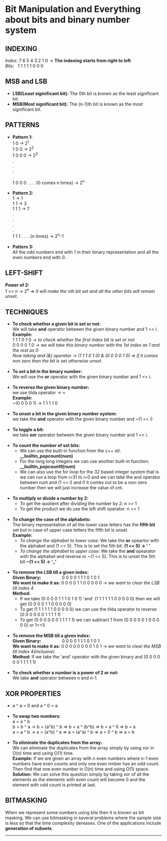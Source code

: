 # Bit Manipulation and Everything about bits and binary number system

## INDEXING
*Index:* 7 6 5 4 3 2 1 0 -> **The indexing starts from right to left**  
*Bits:*&nbsp;&nbsp;&nbsp;1 1 1 1 1 0 0 0  

## MSB and LSB
- **LSB(Least siginificant bit):** The 0th bit is known as the least significant bit.
- **MSB(Most significant bit):** The (n-1)th bit is known as the most significant bit. 

## PATTERNS
- **Pattern 1:**<br>
1 0 -> 2<sup>1</sup><br>
1 0 0 -> 2<sup>2</sup><br>
1 0 0 0 -> 2<sup>3</sup><br>
.<br>
.<br>
.<br>
.<br>
1 0 0 0 . . . .(0 comes n times) -> 2<sup>n</sup><br><br>
- **Pattern 2:**<br>
1 -> 1<br>
1 1 -> 3<br>
1 1 1 -> 7<br>
.<br>
.<br>
.<br>
.<br>
1 1 1 . . . .(n times) -> 2<sup>n</sup>-1<br><br>
- **Pattern 3:**<br>
All the odd numbers end with 1 in their binary representation and all the even numbers end with 0.<br>

## LEFT-SHIFT
**Power of 2:**<br>
1 &lt;&lt; n -> 2<sup>n</sup> => *It will make the nth bit set and all the other bits will remain unset.*<br>

## TECHNIQUES
- **To check whether a given bit is set or not:**<br>
We will take **and** operator between the given binary number and 1 &lt;&lt; i.<br>
**Example:**<br>
1 1 1 0 1 0 -> *to check whether the first index bit is set or not*<br>
0 0 0 0 1 0 -> *we will take this binary number with the 1st index as 1 and the rest as 0*<br>
*Now taking and (&) operator -> (1 1 1 0 1 0) & (0 0 0 0 1 0) => if it comes non zero then the bit is set otherwise unset.*<br><br>
- **To set a bit in the binary number:**<br>
We will use the **or** operator with the given binary number and 1 &lt;&lt; i.<br><br>
- **To reverse the given binary number:**<br>
we use tilda operator -> **~**<br>
**Example:**<br>
~(0 0 0 0 1) -> 1 1 1 1 0<br><br>
- **To unset a bit in the given binary number system:**<br>
we take the **and** operator with the given binary number and ~(1 &lt;&lt; i)<br><br>
- **To toggle a bit:**<br>
we take **xor** operator between the given binary number and 1 &lt;&lt; i.<br><br>
- **To count the number of set bits:**<br>
	- We can use the built-in function from the c++ stl: **__builtin_popcount(num)**<br>
	- For the long long integers we can use another built-in function: **__builtin_popcountll(num)**<br>
	- We can also use the for loop for the 32 based integer system that is we can run a loop from i=31 to i=0 and we can take the and operator between num and (1 &lt;&lt; i) and if it comes out to be a non-zero number then we will just increase the value of cnt.<br><br>
- **To multiply or divide a number by 2:**<br>
	- To get the quotient after dividing the number by 2: n >> 1<br>
	- To get the product we do use the left shift operator: n &lt;&lt; 1<br><br>
- **To change the case of the alphabets:**<br>
The binary representation of all the lower case letters has the **fifth bit** set but in case of upper case letters the fifth bit is unset.<br>
**Example:**<br>
	- *To change the alphabet to lower case:* We take the **or** opeartor with the alphabet and (1 &lt;&lt; 5). This is to set the 5th bit. **(1 &lt;&lt; 5) -> ' '**<br>
	- *To change the alphabet to upper case:* We take the **and** opearator with the alphabet and reverse or \~(1 &lt;&lt; 5). This is to unset the 5th bit.**\~(1 &lt;&lt; 5) -> '_'**<br><br>
- **To remove the LSB till a given index:**<br>
**Given Binary:**&nbsp;&nbsp;&nbsp;&nbsp;&nbsp;&nbsp;&nbsp;&nbsp;&nbsp;&nbsp;&nbsp;&nbsp;&nbsp;&nbsp;&nbsp;&nbsp; 0 0 0 0 1 1 1 0 1 0 1<br>
**We want to make it as:**   0 0 0 0 1 1 0 0 0 0 0 -> *we want to clear the LSB till index 4*<br>
**Method:**<br> 
	- If we take (0 0 0 0 1 1 1 0 1 0 1) 'and' (1 1 1 1 1 1 0 0 0 0 0) then we will get (0 0 0 0 1 1 0 0 0 0 0)<br>
	- To get (1 1 1 1 1 1 0 0 0 0 0) we can use the tilda operator to reverse (0 0 0 0 0 0 1 1 1 1 1)<br>
	- To get (0 0 0 0 0 0 1 1 1 1 1) we can subtract 1 from (0 0 0 0 0 1 0 0 0 0 0) or 1<<5<br><br>
- **To remove the MSB till a given index:**<br>
**Given Binary:**&nbsp;&nbsp;&nbsp;&nbsp;&nbsp;&nbsp;&nbsp;&nbsp;&nbsp;&nbsp;&nbsp;&nbsp;&nbsp;&nbsp;&nbsp;&nbsp; 0 0 0 0 1 1 1 0 1 0 1<br>
**We want to make it as:**   0 0 0 0 0 0 0 0 1 0 1 -> *we want to clear the MSB till index 4(inclusive)*<br>
**Method:** If we take the 'and' operator with the given binary and (0 0 0 0 0 0 1 1 1 1 1)<br><br>
- **To check whether a number is a power of 2 or not:**<br>
We take **and** operator between n and n-1.<br>

## XOR PROPERTIES
- a ^ a = 0 and a ^ 0 = a<br><br>
- **To swap two numbers:**<br>
a = a ^ b<br>
b = b ^ a -> b = (a^b) ^ b => b = a ^ (b^b) => b = a ^ 0 => b = a<br>
a = a ^ b -> a = (a^b) ^ a => a = (a^a) ^ b => a = 0 ^ b => a = b<br><br>
- **To eliminate the duplicates from the array:**<br>
We can eliminate the duplicates from the array simply by using xor in O(n) time and using O(1) time.<br>
**Example:**  If we are given an array with n even numbers where n-1 even numbers have even counts and only one even nmber has an odd count. Then find that one even number in O(n) time and using O(1) space.<br>
**Solution:** We can solve this question simply by taking xor of all the elements as the elements with even count will become 0 and the element with odd count is printed at last.<br>

## BITMASKING
When we represent some numbers using bits then it is known as bit masking. We can use bitmasking in several problems where the sample size is less so that the time complexity dereases. One of the applications include **generation of subsets**.<br>

---
